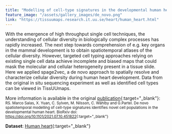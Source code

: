 ```yaml
---
title: "Modelling of cell-type signatures in the developmental human heart"
feature_image: "/assets/gallery_images/de_novo.png"
link: "https://tissuumaps.research.it.uu.se/heart/human_heart.html"
---
```


With the emergence of high throughput single cell techniques, the understanding of cellular diversity in biologically complex processes has rapidly increased. The next step towards comprehension of e.g. key organs in the mammal development is to obtain spatiotemporal atlases of the cellular diversity. However, targeted cell typing approaches relying on existing single cell data achieve incomplete and biased maps that could mask the molecular and cellular heterogeneity present in a tissue slide. Here we applied spage2vec, a de novo approach to spatially resolve and characterize cellular diversity during human heart development. Data from the original in situ sequencing experiment as well as identified cell types can be viewed in TissUUmaps. 

More information is available in the original [publication](https://doi.org/10.1101/2021.07.10.451822){:target="_blank"}: \
<small>RS. Marco Salas, X. Yuan,  C. Sylven,  M. Nilsson,  C. Wählby and  G.Partel. De novo spatiotemporal modelling of cell-type signatures identifies novel cell populations in the developmental human heart. BioRxiv doi: <https://doi.org/10.1101/2021.07.10.451822>{:target="_blank"}</small>

**Dataset**: [Human heart](https://tissuumaps.research.it.uu.se/heart/human_heart.html){:target="_blank"}
